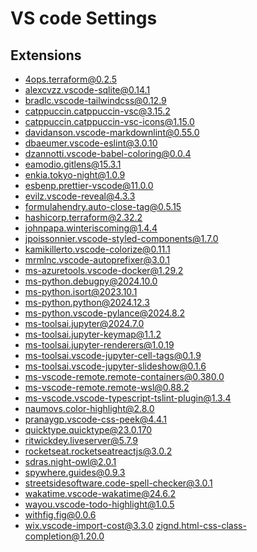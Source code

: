 # VS code Settings

## Extensions

- 4ops.terraform@0.2.5
- alexcvzz.vscode-sqlite@0.14.1
- bradlc.vscode-tailwindcss@0.12.9
- catppuccin.catppuccin-vsc@3.15.2
- catppuccin.catppuccin-vsc-icons@1.15.0
- davidanson.vscode-markdownlint@0.55.0
- dbaeumer.vscode-eslint@3.0.10
- dzannotti.vscode-babel-coloring@0.0.4
- eamodio.gitlens@15.3.1
- enkia.tokyo-night@1.0.9
- esbenp.prettier-vscode@11.0.0
- evilz.vscode-reveal@4.3.3
- formulahendry.auto-close-tag@0.5.15
- hashicorp.terraform@2.32.2
- johnpapa.winteriscoming@1.4.4
- jpoissonnier.vscode-styled-components@1.7.0
- kamikillerto.vscode-colorize@0.11.1
- mrmlnc.vscode-autoprefixer@3.0.1
- ms-azuretools.vscode-docker@1.29.2
- ms-python.debugpy@2024.10.0
- ms-python.isort@2023.10.1
- ms-python.python@2024.12.3
- ms-python.vscode-pylance@2024.8.2
- ms-toolsai.jupyter@2024.7.0
- ms-toolsai.jupyter-keymap@1.1.2
- ms-toolsai.jupyter-renderers@1.0.19
- ms-toolsai.vscode-jupyter-cell-tags@0.1.9
- ms-toolsai.vscode-jupyter-slideshow@0.1.6
- ms-vscode-remote.remote-containers@0.380.0
- ms-vscode-remote.remote-wsl@0.88.2
- ms-vscode.vscode-typescript-tslint-plugin@1.3.4
- naumovs.color-highlight@2.8.0
- pranaygp.vscode-css-peek@4.4.1
- quicktype.quicktype@23.0.170
- ritwickdey.liveserver@5.7.9
- rocketseat.rocketseatreactjs@3.0.2
- sdras.night-owl@2.0.1
- spywhere.guides@0.9.3
- streetsidesoftware.code-spell-checker@3.0.1
- wakatime.vscode-wakatime@24.6.2
- wayou.vscode-todo-highlight@1.0.5
- withfig.fig@0.0.6
- wix.vscode-import-cost@3.3.0
zignd.html-css-class-completion@1.20.0
